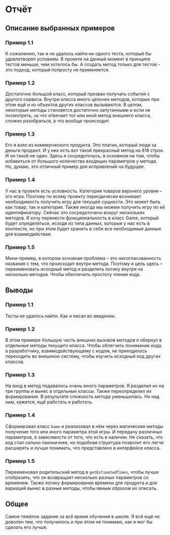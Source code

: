 # Отчёт

## Описание выбранных примеров

### Пример 1.1
К сожалению, так и не удалось найти ни одного теста, который бы удовлетворял условиям. В проекте на данный 
момент в принципе тестов меньше, чем хотелось бы. А создать метод только для тестов – это подход, который
попросту не применяется.

### Пример 1.2
Достаточно большой класс, который призван получать события с другого сервиса. Внутри класса много цепочек методов, которые
при этом ещё и из объектов других классов вызываются. В целом, некоторые методы становятся достаточно запутанными и если
не посмотреть, за что отвечает тот или иной метод внешнего класса, сложно разобраться, а что вообще происходит.

### Пример 1.3
Его я взял из коммерческого продукта. Это плагин, который люди за деньги продают. И у них есть вот такой прекрасный метод
на 818 строк. И он такой не один. Здесь я сосредоточусь, в основном на том, чтобы избавиться от большого количества входящих 
параметров у метода. Но, думаю, это отличный пример для исправлений на будущее.

### Пример 1.4
У нас в проекте есть условность. Категория товаров верхнего уровня – это игра. Поэтому по всему проекту периодически возникает
необходимость получить игру для текущей сущности. Это может быть как товар, так и категория. Также иногда мы можем получить
игру по её идентификатору. Сейчас это сосредоточено вокруг нескольких методов. Я хочу перенести функциональность в класс 
Game, который будет определяться, исходя из типа данных, которые у нас есть в контексте, но при этом будет хранить в себе
все необходимые данные для взаимодействия.

### Пример 1.5
Мини-пример, в котором основная проблема – это несогласованность названия с тем, что происходит внутри метода. Поэтому
и цель здесь – переименовать исходный метод и разделить логику внутри на несколько методов. Чтобы обеспечить простоту чтения кода.


## Выводы

### Пример 1.1
Тесты не удалось найти. Как и писал во введении.

### Пример 1.2
В этом примере большую часть внешних вызовов методов я обернул в отдельные методы текущего класса. Чтобы облегчить понимание кода,
а разработчику, взаимодействующему с кодом, не приходилось переходить во внешнюю систему, чтобы изучить исходный код других классов.

### Пример 1.3
На вход в метод подавалось очень много параметров. Я разделил их на три группы и вынес в отдельные классы.
Также переопределил их формирование. В результате сложность метода уменьшилась. Но над ним, кажется, ещё работать и работать.

### Пример 1.4
Сформировал класс `Game` и реализовал в нём через магические методы получение того или иного параметра этой игры. И передачу
различных параметров, в зависимости от того, что есть в наличии. Не сказать, что код стал сильно лаконичнее, но
подобная структура позволит его легче расширять и лучше понимать, что представлено в интерфейсе класса.

### Пример 1.5
Переименовал родительский метод в `getEstimatedTimes`, чтобы лучше отобразить, что он возвращает несколько разных параметров
со временем. Также логику формирования времени для продукта и для вариаций вынес в разные методы, чтобы явным образом их 
описать.

## Общее
Самое тяжёлое задание за всё время обучения в школе. Я всё ещё не доволен тем, что получилось и при этом не понимаю, как я мог
бы сделать его лучше.